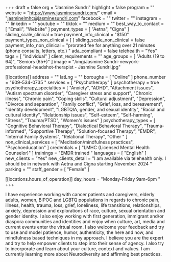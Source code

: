 +++
draft = false
org = "Jasmine Sundri"
highlight = false
program = ""
website = "https://www.jasminesundri.com/"
email = "jasminelmhc@jasminesundri.com"
facebook = ""
twitter = ""
instagram = ""
linkedin = ""
youtube = ""
tiktok = ""
medium = ""
best_way_to_contact = [ "Email", "Website" ]
payment_types = [ "Aetna", "Cigna" ]
sliding_scale_clinical = true
payment_info_clinical = "$150"
payment_types_non_clinical = [ ]
sliding_scale_non_clinical = false
payment_info_non_clinical = "prorated fee for anything over 21 minutes (phone consults, letters, etc.) "
ada_compliant = false
telehealth = "Yes"
tags = [ "individual" ]
client_requirements = ""
age_groups = [ "Adults (19 to 64)", "Seniors (65+)" ]
image = "/img/Jasmine Sundri-newyork-professional-headshot-therapist - Jasmine Sundri.jpg"

[[locations]]
address = ""
latLng = ""
boroughs = [ "Online" ]
phone_number = "609-534-0735 "
services = [ "Psychotherapy" ]
psychotherapy = true
psychotherapy_specialties = [
  "Anxiety",
  "ADHD",
  "Attachment issues",
  "Autism spectrum disorder",
  "Caregiver stress and support",
  "Chronic illness",
  "Chronic pain",
  "Coping skills",
  "Cultural adjustment",
  "Depression",
  "Divorce and separation",
  "Family conflict",
  "Grief, loss, and bereavement",
  "Identity development",
  "LGBTQIA, gender, and sexual identity",
  "Racial and cultural identity",
  "Relationship issues",
  "Self-esteem",
  "Self-harming",
  "Stress",
  "Trauma/PTSD",
  "Women's issues"
]
psychotherapy_types = [
  "Cognitive Behavioral Therapy",
  "Dialectical Behavioral Therapy",
  "Trauma-informed",
  "Supportive Therapy",
  "Solution-focused Therapy",
  "EMDR",
  "Internal Family Systems",
  "Relational Therapy",
  "Other "
]
non_clinical_services = [ "Meditation/mindfulness practices", "Psychoeducation" ]
credentials = [ "LMHC (Licensed Mental Health Counselor)" ]
trainings = "EMDR trained "
languages = [ "English" ]
new_clients = "Yes"
new_clients_detail = "I am available via telehealth only. I should be in network with Aetna and Cigna starting November 2024 "
parking = ""
staff_gender = [ "Female" ]

  [[locations.hours_of_operation]]
  day_hours = "Monday-Friday 9am-6pm "
+++

I have experience working with cancer patients and caregivers, elderly adults, women, BIPOC and LGBTQ populations in regards to chronic pain, illness, health, trauma, loss, grief, loneliness, life transitions, relationships, anxiety, depression and explorations of race, culture, sexual orientation and gender identity. I also enjoy working with first generation, immigrant and/or diaspora communities and identities and enjoy when culture, art, media and current events enter the virtual room. I also welcome your feedback and try to use and model patience, humor, authenticity, the here and now, and mindfulness based techniques in my approach. I believe you are the expert and try to help empower clients to step into their sense of agency. I also try to incorporate and learn about your culture, context and values. I am currently learning more about Neurodiversity and affirming best practices.
